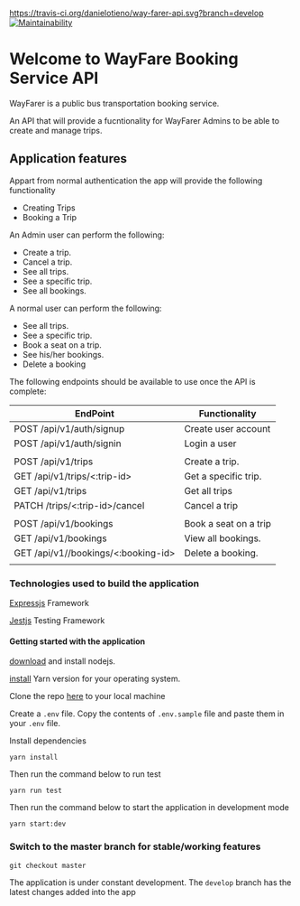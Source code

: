 https://travis-ci.org/danielotieno/way-farer-api.svg?branch=develop
[![Maintainability](https://api.codeclimate.com/v1/badges/89c988eb1fc6305e7577/maintainability)](https://codeclimate.com/github/danielotieno/way-farer-api/maintainability)

# Welcome to WayFare Booking Service API

WayFarer is a public bus transportation booking service.

An API that will provide a fucntionality for WayFarer Admins to be able to
create and manage trips.

## Application features

Appart from normal authentication the app will provide the following
functionality

* Creating Trips
* Booking a Trip

An Admin user can perform the following:

* Create a trip.
* Cancel a trip.
* See all trips.
* See a specific trip.
* See all bookings.

A normal user can perform the following:

* See all trips.
* See a specific trip.
* Book a seat on a trip.
* See his/her bookings.
* Delete a booking

The following endpoints should be available to use once the API is complete:

| EndPoint                            | Functionality         |
| ----------------------------------- | --------------------- |
| POST /api/v1/auth/signup            | Create user account   |
| POST /api/v1/auth/signin            | Login a user          |
|                                     |                       |
| POST /api/v1/trips                  | Create a trip.        |
| GET /api/v1/trips/<:trip-id>        | Get a specific trip.  |
| GET /api/v1/trips                   | Get all trips         |
| PATCH /trips/<:trip-id>/cancel      | Cancel a trip         |
|                                     |                       |
| POST /api/v1/bookings               | Book a seat on a trip |
| GET /api/v1/bookings                | View all bookings.    |
| GET /api/v1//bookings/<:booking-id> | Delete a booking.     |
|                                     |                       |

### Technologies used to build the application

[Expressjs](https://expressjs.com/) Framework

[Jestjs](https://jestjs.io/) Testing Framework

#### Getting started with the application

[download](https://nodejs.org/en/download/) and install nodejs.

[install](https://yarnpkg.com/en/docs/install) Yarn version for your operating system.

Clone the repo [here](https://github.com/danielotieno/way-farer-api) to your local machine

Create a `.env` file. Copy the contents of `.env.sample` file and paste them in your `.env` file.

Install dependencies

`yarn install`

Then run the command below to run test

`yarn run test`

Then run the command below to start the application in development mode

`yarn start:dev`

### Switch to the master branch for stable/working features

`git checkout master`

The application is under constant development. The `develop` branch has the latest changes added into the app

